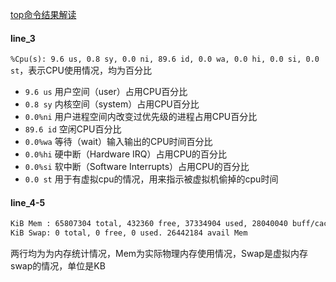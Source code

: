 [top命令结果解读](https://blog.csdn.net/fracly/article/details/129789900)

#### line_3
`%Cpu(s): 9.6 us, 0.8 sy, 0.0 ni, 89.6 id, 0.0 wa, 0.0 hi, 0.0 si, 0.0 st`，表示CPU使用情况，均为百分比

- `9.6 us` 用户空间（user）占用CPU百分比
- `0.8 sy` 内核空间（system）占用CPU百分比
- `0.0%ni` 用户进程空间内改变过优先级的进程占用CPU百分比
- `89.6 id` 空闲CPU百分比
- `0.0%wa` 等待（wait）输入输出的CPU时间百分比
- `0.0%hi` 硬中断（Hardware IRQ）占用CPU的百分比
- `0.0%si` 软中断（Software Interrupts）占用CPU的百分比
- `0.0 st` 用于有虚拟cpu的情况，用来指示被虚拟机偷掉的cpu时间
#### line_4-5
```bash
KiB Mem : 65807304 total, 432360 free, 37334904 used, 28040040 buff/cache
KiB Swap: 0 total, 0 free, 0 used. 26442184 avail Mem
```
两行均为为内存统计情况，Mem为实际物理内存使用情况，Swap是虚拟内存swap的情况，单位是KB